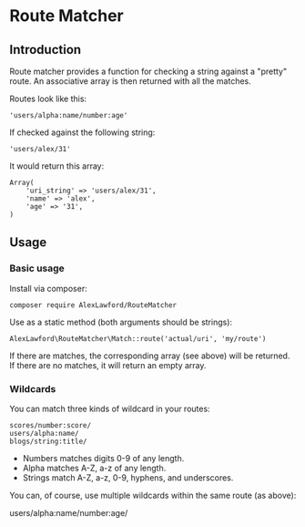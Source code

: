 # Route Matcher

## Introduction

Route matcher provides a function for checking a string against a "pretty" route. An associative array is then returned with all the matches. 

Routes look like this:

    'users/alpha:name/number:age'

If checked against the following string:

    'users/alex/31'

It would return this array:

    Array(
        'uri_string' => 'users/alex/31',
        'name' => 'alex',
        'age' => '31',
    )

## Usage

### Basic usage

Install via composer:

    composer require AlexLawford/RouteMatcher

Use as a static method (both arguments should be strings):

    AlexLawford\RouteMatcher\Match::route('actual/uri', 'my/route')

If there are matches, the corresponding array (see above) will be returned. If there are no matches, it will return an empty array. 

### Wildcards

You can match three kinds of wildcard in your routes:

    scores/number:score/
    users/alpha:name/
    blogs/string:title/

- Numbers matches digits 0-9 of any length.
- Alpha matches A-Z, a-z of any length.
- Strings match A-Z, a-z, 0-9, hyphens, and underscores.

You can, of course, use multiple wildcards within the same route (as above):

   users/alpha:name/number:age/
   
  
